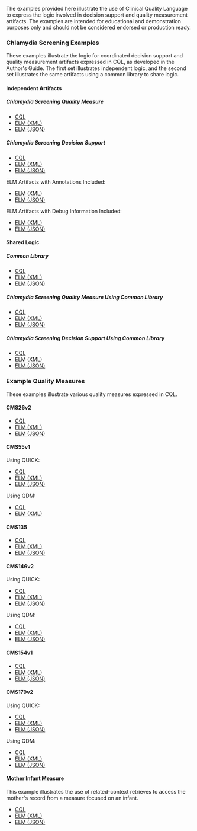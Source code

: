
The examples provided here illustrate the use of Clinical Quality Language to express the logic involved in decision support and quality measurement artifacts. The examples are intended for educational and demonstration purposes only and should not be considered endorsed or production ready.

### Chlamydia Screening Examples

These examples illustrate the logic for coordinated decision support and quality measurement artifacts expressed in CQL, as developed in the Author's Guide. The first set illustrates independent logic, and the second set illustrates the same artifacts using a common library to share logic.

#### Independent Artifacts

##### Chlamydia Screening Quality Measure

* [CQL](examples\ChlamydiaScreening_CQM.cql)
* [ELM (XML)](examples\ChlamydiaScreening_CQM.xml)
* [ELM (JSON)](examples\ChlamydiaScreening_CQM.json)

##### Chlamydia Screening Decision Support

* [CQL](examples\ChlamydiaScreening_CDS.cql)
* [ELM (XML)](examples\ChlamydiaScreening_CDS.xml)
* [ELM (JSON)](examples\ChlamydiaScreening_CDS.json)

ELM Artifacts with Annotations Included:
  
* [ELM (XML)](examples\ChlamydiaScreening_CDS_Annotated.xml)
* [ELM (JSON)](examples\ChlamydiaScreening_CDS_Annotated.json)

ELM Artifacts with Debug Information Included:

* [ELM (XML)](examples\ChlamydiaScreening_CDS_Debug.xml)
* [ELM (JSON)](examples\ChlamydiaScreening_CDS_Debug.json)

#### Shared Logic

##### Common Library

* [CQL](examples\ChlamydiaScreening_Common.cql)
* [ELM (XML)](examples\ChlamydiaScreening_Common.xml)
* [ELM (JSON)](examples\ChlamydiaScreening_Common.json)

##### Chlamydia Screening Quality Measure Using Common Library

* [CQL](examples\ChlamydiaScreening_CQM_UsingCommon.cql)
* [ELM (XML)](examples\ChlamydiaScreening_CQM_UsingCommon.xml)
* [ELM (JSON)](examples\ChlamydiaScreening_CQM_UsingCommon.json)

##### Chlamydia Screening Decision Support Using Common Library

* [CQL](examples\ChlamydiaScreening_CDS_UsingCommon.cql)
* [ELM (XML)](examples\ChlamydiaScreening_CDS_UsingCommon.xml)
* [ELM (JSON)](examples\ChlamydiaScreening_CDS_UsingCommon.json)

### Example Quality Measures

These examples illustrate various quality measures expressed in CQL.

#### CMS26v2

* [CQL](examples\CMS26v2_CQM.cql)
* [ELM (XML)](examples\CMS26v2_CQM.xml)
* [ELM (JSON)](examples\CMS26v2_CQM.json)

#### CMS55v1

Using QUICK:
  
* [CQL](examples\CMS55v1_NQF0495.cql)
* [ELM (XML)](examples\CMS55v1_NQF0495.xml)
* [ELM (JSON)](examples\CMS55v1_NQF0495.json)

Using QDM:
  
* [CQL](examples\CMS55v1_QDM.cql)
* [ELM (XML)](examples\CMS55v1_QDM.xml)

#### CMS135

* [CQL](examples\CMS135_QDM.cql)
* [ELM (XML)](examples\CMS135_QDM.xml)
* [ELM (JSON)](examples\CMS135_QDM.json)

#### CMS146v2

Using QUICK:
  
* [CQL](examples\CMS146v2_CQM.cql)
* [ELM (XML)](examples\CMS146v2_CQM.xml)
* [ELM (JSON)](examples\CMS146v2_CQM.json)

Using QDM:
  
* [CQL](examples\CMS146v2_QDM.cql)
* [ELM (XML)](examples\CMS146v2_QDM.xml)
* [ELM (JSON)](examples\CMS146v2_QDM.json)

#### CMS154v1

* [CQL](examples\CMS154v1_NQF0069.cql)
* [ELM (XML)](examples\CMS154v1_NQF0069.xml)
* [ELM (JSON)](examples\CMS154v1_NQF0069.json)

#### CMS179v2

Using QUICK:

* [CQL](examples\CMS179v2_CQM.cql)
* [ELM (XML)](examples\CMS179v2_CQM.xml)
* [ELM (JSON)](examples\CMS179v2_CQM.json)
  
Using QDM:
  
* [CQL](examples\CMS179v2_QDM.cql)
* [ELM (XML)](examples\CMS179v2_QDM.xml)
* [ELM (JSON)](examples\CMS179v2_QDM.json)
  
#### Mother Infant Measure

This example illustrates the use of related-context retrieves to access the
mother's record from a measure focused on an infant.

* [CQL](examples\Example.RelatedContextRetrieve-0.1.0.cql)
* [ELM (XML)](examples\Example.RelatedContextRetrieve-0.1.0.xml)
* [ELM (JSON)](examples\Example.RelatedContextRetrieve-0.1.0.json)
